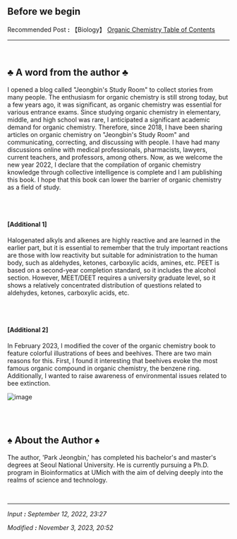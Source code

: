 ## **Before we begin**

Recommended Post **:** 【Biology】 [Organic Chemistry Table of Contents](https://jb243.github.io/pages/1483)

---

<br>

## **♣︎ A word from the author ♣︎**

I opened a blog called "Jeongbin's Study Room" to collect stories from many people. The enthusiasm for organic chemistry is still strong today, but a few years ago, it was significant, as organic chemistry was essential for various entrance exams. Since studying organic chemistry in elementary, middle, and high school was rare, I anticipated a significant academic demand for organic chemistry. Therefore, since 2018, I have been sharing articles on organic chemistry on "Jeongbin's Study Room" and communicating, correcting, and discussing with people. I have had many discussions online with medical professionals, pharmacists, lawyers, current teachers, and professors, among others. Now, as we welcome the new year 2022, I declare that the compilation of organic chemistry knowledge through collective intelligence is complete and I am publishing this book. I hope that this book can lower the barrier of organic chemistry as a field of study.

<br>

<Br>

#### **[Additional 1]**

Halogenated alkyls and alkenes are highly reactive and are learned in the earlier part, but it is essential to remember that the truly important reactions are those with low reactivity but suitable for administration to the human body, such as aldehydes, ketones, carboxylic acids, amines, etc. PEET is based on a second-year completion standard, so it includes the alcohol section. However, MEET/DEET requires a university graduate level, so it shows a relatively concentrated distribution of questions related to aldehydes, ketones, carboxylic acids, etc.

<br>

<br>

#### **[Additional 2]**

In February 2023, I modified the cover of the organic chemistry book to feature colorful illustrations of bees and beehives. There are two main reasons for this. First, I found it interesting that beehives evoke the most famous organic compound in organic chemistry, the benzene ring. Additionally, I wanted to raise awareness of environmental issues related to bee extinction.

![image](https://github.com/JB243/jb243.github.io/assets/55747737/9a854a92-1b39-4c0d-af80-e2d4308bb785)

<br>

<br>

## **♠︎ About the Author ♠︎**

The author, 'Park Jeongbin,' has completed his bachelor's and master's degrees at Seoul National University. He is currently pursuing a Ph.D. program in Bioinformatics at UMich with the aim of delving deeply into the realms of science and technology.

<br>

---

_Input **:** September 12, 2022, 23:27_

_Modified **:** November 3, 2023, 20:52_
